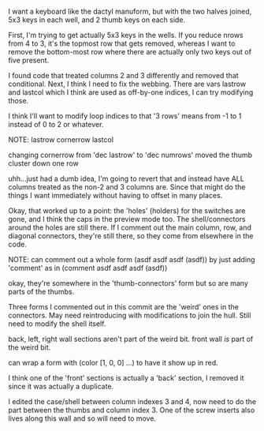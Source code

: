 I want a keyboard like the dactyl manuform, but with the two halves joined, 5x3 keys in each well, and 2 thumb keys on each side.

First, I'm trying to get actually 5x3 keys in the wells. If you reduce nrows from 4 to 3, it's the topmost row that gets removed, whereas I want to remove the bottom-most row where there are actually only two keys out of five present.

I found code that treated columns 2 and 3 differently and removed that conditional. Next, I think I need to fix the webbing. There are vars lastrow and lastcol which I think are used as off-by-one indices, I can try modifying those.

I think I'll want to modify loop indices to that '3 rows' means from -1 to 1 instead of 0 to 2 or whatever.

NOTE:
lastrow
cornerrow
lastcol

changing cornerrow from 'dec lastrow' to 'dec numrows' moved the thumb cluster down one row

uhh...just had a dumb idea, I'm going to revert that and instead have ALL columns treated as the non-2 and 3 columns are. Since that might do the things I want immediately without having to offset in many places.

Okay, that worked up to a point: the 'holes' (holders) for the switches are gone, and I think the caps in the preview mode too. The shell/connectors around the holes are still there. If I comment out the main column, row, and diagonal connectors, they're still there, so they come from elsewhere in the code.

NOTE: can comment out a whole form (asdf asdf asdf (asdf)) by just adding 'comment' as in (comment asdf asdf asdf (asdf))

okay, they're somewhere in the 'thumb-connectors' form but so are many parts of the thumbs.

Three forms I commented out in this commit are the 'weird' ones in the connectors. May need reintroducing with modifications to join the hull.
Still need to modify the shell itself.

back, left, right wall sections aren't part of the weird bit.
front wall *is* part of the weird bit.

can wrap a form with (color [1, 0, 0] ...) to have it show up in red.

I think one of the 'front' sections is actually a 'back' section, I removed it since it was actually a duplicate.

I edited the case/shell between column indexes 3 and 4, now need to do the part between the thumbs and column index 3. One of the screw inserts also lives along this wall and so will need to move.